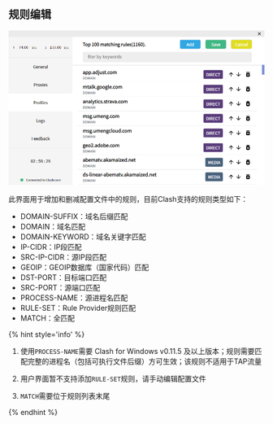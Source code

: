 ## 规则编辑

![Edit Rules](/assets/ui-profiles-rules1.png)

此界面用于增加和删减配置文件中的规则，目前Clash支持的规则类型如下：

- DOMAIN-SUFFIX：域名后缀匹配
- DOMAIN：域名匹配
- DOMAIN-KEYWORD：域名关键字匹配
- IP-CIDR：IP段匹配
- SRC-IP-CIDR：源IP段匹配
- GEOIP：GEOIP数据库（国家代码）匹配
- DST-PORT：目标端口匹配
- SRC-PORT：源端口匹配
- PROCESS-NAME：源进程名匹配
- RULE-SET：Rule Provider规则匹配
- MATCH：全匹配

{% hint style='info' %}

1. 使用``PROCESS-NAME``需要 Clash for Windows v0.11.5 及以上版本；规则需要匹配完整的进程名（包括可执行文件后缀）方可生效；该规则不适用于TAP流量

2. 用户界面暂不支持添加``RULE-SET``规则，请手动编辑配置文件

3. ``MATCH``需要位于规则列表末尾

{% endhint %}
